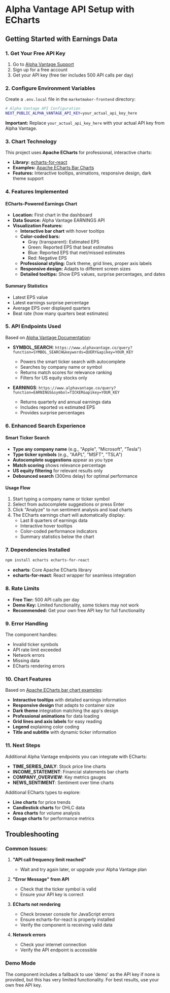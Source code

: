 # Alpha Vantage API Setup with ECharts

## Getting Started with Earnings Data

### 1. Get Your Free API Key

1. Go to [Alpha Vantage Support](https://www.alphavantage.co/support/#api-key)
2. Sign up for a free account
3. Get your API key (free tier includes 500 API calls per day)

### 2. Configure Environment Variables

Create a `.env.local` file in the `marketmaker-frontend` directory:

```bash
# Alpha Vantage API Configuration
NEXT_PUBLIC_ALPHA_VANTAGE_API_KEY=your_actual_api_key_here
```

**Important:** Replace `your_actual_api_key_here` with your actual API key from Alpha Vantage.

### 3. Chart Technology

This project uses **Apache ECharts** for professional, interactive charts:
- **Library:** [echarts-for-react](https://github.com/hustcc/echarts-for-react)
- **Examples:** [Apache ECharts Bar Charts](https://echarts.apache.org/examples/en/index.html#chart-type-bar)
- **Features:** Interactive tooltips, animations, responsive design, dark theme support

### 4. Features Implemented

#### ECharts-Powered Earnings Chart
- **Location:** First chart in the dashboard
- **Data Source:** Alpha Vantage EARNINGS API
- **Visualization Features:**
  - **Interactive bar chart** with hover tooltips
  - **Color-coded bars:**
    - Gray (transparent): Estimated EPS
    - Green: Reported EPS that beat estimates
    - Blue: Reported EPS that met/missed estimates  
    - Red: Negative EPS
  - **Professional styling:** Dark theme, grid lines, proper axis labels
  - **Responsive design:** Adapts to different screen sizes
  - **Detailed tooltips:** Show EPS values, surprise percentages, and dates

#### Summary Statistics
- Latest EPS value
- Latest earnings surprise percentage
- Average EPS over displayed quarters
- Beat rate (how many quarters beat estimates)

### 5. API Endpoints Used

Based on [Alpha Vantage Documentation](https://www.alphavantage.co/documentation/):

- **SYMBOL_SEARCH**: `https://www.alphavantage.co/query?function=SYMBOL_SEARCH&keywords=QUERY&apikey=YOUR_KEY`
  - Powers the smart ticker search with autocomplete
  - Searches by company name or symbol
  - Returns match scores for relevance ranking
  - Filters for US equity stocks only

- **EARNINGS**: `https://www.alphavantage.co/query?function=EARNINGS&symbol=TICKER&apikey=YOUR_KEY`
  - Returns quarterly and annual earnings data
  - Includes reported vs estimated EPS
  - Provides surprise percentages

### 6. Enhanced Search Experience

#### Smart Ticker Search
- **Type any company name** (e.g., "Apple", "Microsoft", "Tesla")
- **Type ticker symbols** (e.g., "AAPL", "MSFT", "TSLA") 
- **Autocomplete suggestions** appear as you type
- **Match scoring** shows relevance percentage
- **US equity filtering** for relevant results only
- **Debounced search** (300ms delay) for optimal performance

#### Usage Flow
1. Start typing a company name or ticker symbol
2. Select from autocomplete suggestions or press Enter
3. Click "Analyze" to run sentiment analysis and load charts
4. The ECharts earnings chart will automatically display:
   - Last 8 quarters of earnings data
   - Interactive hover tooltips
   - Color-coded performance indicators
   - Summary statistics below the chart

### 7. Dependencies Installed

```bash
npm install echarts echarts-for-react
```

- **echarts**: Core Apache ECharts library
- **echarts-for-react**: React wrapper for seamless integration

### 8. Rate Limits

- **Free Tier:** 500 API calls per day
- **Demo Key:** Limited functionality, some tickers may not work
- **Recommended:** Get your own free API key for full functionality

### 9. Error Handling

The component handles:
- Invalid ticker symbols
- API rate limit exceeded
- Network errors
- Missing data
- ECharts rendering errors

### 10. Chart Features

Based on [Apache ECharts bar chart examples](https://echarts.apache.org/examples/en/index.html#chart-type-bar):

- **Interactive tooltips** with detailed earnings information
- **Responsive design** that adapts to container size
- **Dark theme** integration matching the app's design
- **Professional animations** for data loading
- **Grid lines and axis labels** for easy reading
- **Legend** explaining color coding
- **Title and subtitle** with dynamic ticker information

### 11. Next Steps

Additional Alpha Vantage endpoints you can integrate with ECharts:
- **TIME_SERIES_DAILY**: Stock price line charts
- **INCOME_STATEMENT**: Financial statements bar charts  
- **COMPANY_OVERVIEW**: Key metrics gauges
- **NEWS_SENTIMENT**: Sentiment over time charts

Additional ECharts types to explore:
- **Line charts** for price trends
- **Candlestick charts** for OHLC data
- **Area charts** for volume analysis
- **Gauge charts** for performance metrics

## Troubleshooting

### Common Issues:

1. **"API call frequency limit reached"**
   - Wait and try again later, or upgrade your Alpha Vantage plan

2. **"Error Message" from API**
   - Check that the ticker symbol is valid
   - Ensure your API key is correct

3. **ECharts not rendering**
   - Check browser console for JavaScript errors
   - Ensure echarts-for-react is properly installed
   - Verify the component is receiving valid data

4. **Network errors**
   - Check your internet connection
   - Verify the API endpoint is accessible

### Demo Mode

The component includes a fallback to use 'demo' as the API key if none is provided, but this has very limited functionality. For best results, use your own free API key. 
